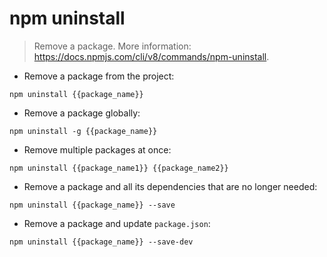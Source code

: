 # npm uninstall

> Remove a package.
> More information: <https://docs.npmjs.com/cli/v8/commands/npm-uninstall>.
- Remove a package from the project:

`npm uninstall {{package_name}}`

- Remove a package globally:

`npm uninstall -g {{package_name}}`

- Remove multiple packages at once:

`npm uninstall {{package_name1}} {{package_name2}}`

- Remove a package and all its dependencies that are no longer needed:

`npm uninstall {{package_name}} --save`

- Remove a package and update `package.json`:

`npm uninstall {{package_name}} --save-dev`

